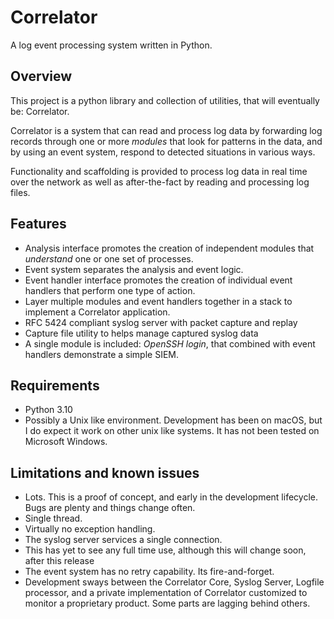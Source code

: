# Correlator

A log event processing system written in Python.

## Overview

This project is a python library and collection of utilities, that will eventually be: Correlator.

Correlator is a system that can read and process log data by forwarding log records through one or more *modules* 
that look for patterns in the data, and by using an event system, respond to detected situations in various ways.

Functionality and scaffolding is provided to process log data in real time over the network as well as after-the-fact
by reading and processing log files. 

## Features

- Analysis interface promotes the creation of independent modules that *understand* one or one set of processes.
- Event system separates the analysis and event logic.
- Event handler interface promotes the creation of individual event handlers that perform one type of action.
- Layer multiple modules and event handlers together in a stack to implement a Correlator application.
- RFC 5424 compliant syslog server with packet capture and replay
- Capture file utility to helps manage captured syslog data
- A single module is included: *OpenSSH login*, that combined with event handlers demonstrate a simple SIEM.

## Requirements

- Python 3.10
- Possibly a Unix like environment. Development has been on macOS, but I do expect it work on other unix like systems.
It has not been tested on Microsoft Windows.

## Limitations and known issues

- Lots. This is a proof of concept, and early in the development lifecycle. Bugs are plenty and things change often.
- Single thread.
- Virtually no exception handling.
- The syslog server services a single connection.
- This has yet to see any full time use, although this will change soon, after this release
- The event system has no retry capability. Its fire-and-forget.
- Development sways between the Correlator Core, Syslog Server, Logfile processor, and a private implementation
of Correlator customized to monitor a proprietary product. Some parts are lagging behind others.


